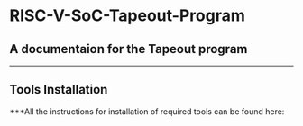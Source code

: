 # RISC-V-SoC-Tapeout-Program

## A documentaion for the Tapeout program
------------------------------------------------------------------------------------------------
## Tools Installation 

***All the instructions for installation of required tools can be found here:

